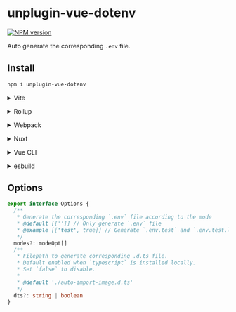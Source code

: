 # unplugin-vue-dotenv

[![NPM version](https://img.shields.io/npm/v/unplugin-vue-dotenv?color=a1b858&label=)](https://www.npmjs.com/package/unplugin-vue-dotenv)

Auto generate the corresponding `.env` file.

## Install

```bash
npm i unplugin-vue-dotenv
```

<details>
<summary>Vite</summary><br>

```ts
// vite.config.ts
import Dotenv from 'unplugin-vue-dotenv/vite'

export default defineConfig({
  plugins: [
    Dotenv({ /* options */ }),
  ],
})
```

Example: [`playground/`](./playground/)

<br></details>

<details>
<summary>Rollup</summary><br>

```ts
// rollup.config.js
import Starter from 'unplugin-vue-dotenv/rollup'

export default {
  plugins: [
    Starter({ /* options */ }),
  ],
}
```

<br></details>


<details>
<summary>Webpack</summary><br>

```ts
// webpack.config.js
module.exports = {
  /* ... */
  plugins: [
    require('unplugin-vue-dotenv/webpack')({ /* options */ })
  ]
}
```

<br></details>

<details>
<summary>Nuxt</summary><br>

```ts
// nuxt.config.js
export default {
  buildModules: [
    ['unplugin-vue-dotenv/nuxt', { /* options */ }],
  ],
}
```

> This module works for both Nuxt 2 and [Nuxt Vite](https://github.com/nuxt/vite)

<br></details>

<details>
<summary>Vue CLI</summary><br>

```ts
// vue.config.js
module.exports = {
  configureWebpack: {
    plugins: [
      require('unplugin-vue-dotenv/webpack')({ /* options */ }),
    ],
  },
}
```

<br></details>

<details>
<summary>esbuild</summary><br>

```ts
// esbuild.config.js
import { build } from 'esbuild'
import Starter from 'unplugin-vue-dotenv/esbuild'

build({
  plugins: [Starter()],
})
```

<br></details>

## Options
```ts
export interface Options {
  /**
   * Generate the corresponding `.env` file according to the mode
   * @default [['']] // Only generate `.env` file
   * @example [['test', true]] // Generate `.env.test` and `.env.test.local` files
   */
  modes?: modeOpt[]
  /**
   * Filepath to generate corresponding .d.ts file.
   * Default enabled when `typescript` is installed locally.
   * Set `false` to disable.
   *
   * @default './auto-import-image.d.ts'
   */
  dts?: string | boolean
}
```
